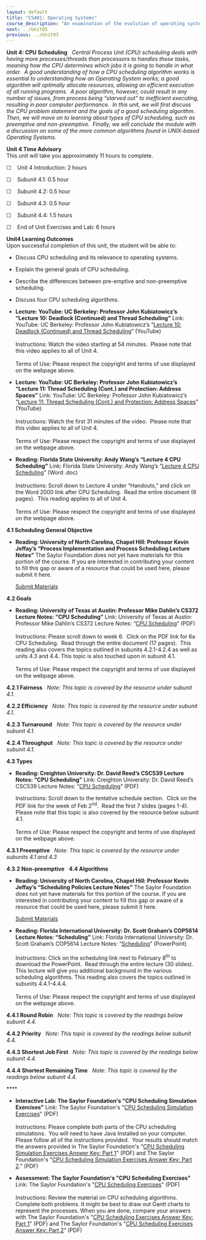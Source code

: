```yaml
---
layout: default
title: "CS401: Operating Systems"
course_description: "An examination of the evolution of operating systems and design, focusing on hardware/software evolution leading to contemporary operating systems, basic operating systems concepts, methods of operating systems design and construction, algorithms for CPU scheduling, memory and general resource allocation, and process coordination and management."
next: ../Unit05
previous: ../Unit03
---
```

**Unit 4: CPU Scheduling** <span id="4"></span> 
**Central Process Unit (CPU) scheduling deals with having more
processes/threads than processors to handles those tasks, meaning how
the CPU determines which jobs it is going to handle in what order.  A
good understanding of how a CPU scheduling algorithm works is essential
to understanding how an Operating System works; a good algorithm will
optimally allocate resources, allowing an efficient execution of all
running programs.  A poor algorithm, however, could result in any number
of issues, from process being “starved out” to inefficient executing,
resulting* *in poor computer performance.  In this unit, we will first
discuss the CPU problem statement and the goals of a good scheduling
algorithm.  Then, we will move on to learning about types of CPU
scheduling, such as preemptive and non-preemptive.  Finally, we will
conclude the module with a discussion on some of the more common
algorithms found in UNIX-based Operating Systems.**

**Unit 4 Time Advisory**  
This unit will take you approximately 11 hours to complete.  
  
 <span dir="LTR">☐    Unit 4 Introduction: 2 hours</span>  
  
 <span dir="LTR">☐    Subunit 4.1: 0.5 hour</span>  
  
 <span dir="LTR">☐    Subunit 4.2: 0.5 hour</span>  
  
 <span dir="LTR">☐    Subunit 4.3: 0.5 hour </span>  
  
 <span dir="LTR">☐    Subunit 4.4: 1.5 hours  
  
 ☐    End of Unit Exercises and Lab: 6 hours </span>

**Unit4 Learning Outcomes**  
Upon successful completion of this unit, the student will be able to:  
  
-   <span dir="LTR">Discuss CPU scheduling and its relevance to
    operating systems.</span>
-   <span dir="LTR">Explain the general goals of CPU scheduling.</span>
-   <span dir="LTR">Describe the differences between pre-emptive and
    non-preemptive scheduling.</span>
-   <span dir="LTR">Discuss four CPU scheduling algorithms.</span>

-   **Lecture: YouTube: UC Berkeley: Professor John Kubiatowicz’s
    “Lecture 10: Deadlock (Continued) and Thread Scheduling”**
    Link: YouTube: UC Berkeley: Professor John Kubiatowicz’s “[Lecture
    10: Deadlock (Continued) and Thread
    Scheduling](http://www.youtube.com/watch?v=fl7BdyJQ814&feature=relmfu)”
    (YouTube)  
        
     Instructions: Watch the video starting at 54 minutes.  Please note
    that this video applies to all of Unit 4.  
        
     Terms of Use: Please respect the copyright and terms of use
    displayed on the webpage above.

-   **Lecture: YouTube: UC Berkeley: Professor John Kubiatowicz’s
    “Lecture 11: Thread Scheduling (Cont.) and Protection: Address
    Spaces”**
    Link: YouTube: UC Berkeley: Professor John Kubiatowicz’s “[Lecture
    11: Thread Scheduling (Cont.) and Protection: Address
    Spaces](http://www.youtube.com/watch?v=XE31pRxnE9Y&feature=relmfu)”
    (YouTube)  
        
     Instructions: Watch the first 31 minutes of the video.  Please note
    that this video applies to all of Unit 4.  
        
     Terms of Use: Please respect the copyright and terms of use
    displayed on the webpage above.

-   **Reading: Florida State University: Andy Wang’s “Lecture 4 CPU
    Scheduling”**
    Link: Florida State University: Andy Wang’s “[Lecture 4 CPU
    Scheduling](http://www.cs.fsu.edu/~awang/courses/cs111/)” (Word
    .doc)  
        
     Instructions: Scroll down to Lecture 4 under “Handouts,” and click
    on the Word 2000 link after CPU Scheduling.  Read the entire
    document (6 pages).  This reading applies to all of Unit 4.  
        
     Terms of Use: Please respect the copyright and terms of use
    displayed on the webpage above.

**4.1 Scheduling General Objective** <span id="4.1"></span> 
-   **Reading: University of North Carolina, Chapel Hill: Professor
    Kevin Jeffay’s “Process Implementation and Process Scheduling
    Lecture Notes”**
    The Saylor Foundation does not yet have materials for this portion
    of the course. If you are interested in contributing your content to
    fill this gap or aware of a resource that could be used here, please
    submit it here.

    [Submit Materials](/contribute/)

**4.2 Goals** <span id="4.2"></span> 
-   **Reading: University of Texas at Austin: Professor Mike Dahlin’s
    CS372 Lecture Notes: “CPU Scheduling”**
    Link: University of Texas at Austin: Professor Mike Dahlin’s CS372
    Lecture Notes: “[CPU
    Scheduling](http://www.cs.utexas.edu/users/dahlin/Classes/UGOS/schedule.html)”
    (PDF)  
        
     Instructions: Please scroll down to week 6.  Click on the PDF link
    for 6a CPU Scheduling.  Read through the entire document (17
    pages).  This reading also covers the topics outlined in subunits
    4.2.1-4.2.4 as well as units 4.3 and 4.4. This topic is also touched
    upon in subunit 4.1.  
        
     Terms of Use: Please respect the copyright and terms of use
    displayed on the webpage above.

**4.2.1 Fairness** <span id="4.2.1"></span> 
*Note: This topic is covered by the resource under subunit 4.1.*

**4.2.2 Efficiency** <span id="4.2.2"></span> 
*Note: This topic is covered by the resource under subunit 4.1.*

**4.2.3 Turnaround** <span id="4.2.3"></span> 
*Note: This topic is covered by the resource under subunit 4.1.*

**4.2.4 Throughput** <span id="4.2.4"></span> 
*Note: This topic is covered by the resource under subunit 4.1.*

**4.3 Types** <span id="4.3"></span> 
-   **Reading: Creighton University: Dr. David Reed’s CSC539 Lecture
    Notes: “CPU Scheduling”**
    Link: Creighton University: Dr. David Reed’s CSC539 Lecture Notes:
    “[CPU Scheduling](http://www.dave-reed.com/csc539.S06/)” (PDF)  
      
     Instructions: Scroll down to the tentative schedule section.  Click
    on the PDF link for the week of Feb 2<sup>nd</sup>.  Read the first
    7 slides (pages 1-4).  Please note that this topic is also covered
    by the resource below subunit 4.1.  
        
     Terms of Use: Please respect the copyright and terms of use
    displayed on the webpage above.

**4.3.1 Preemptive** <span id="4.3.1"></span> 
*Note: This topic is covered by the resource under subunits 4.1 and 4.3*

**4.3.2 Non-preemptive** <span id="4.3.2"></span> 
**4.4 Algorithms** <span id="4.4"></span> 
-   **Reading: University of North Carolina, Chapel Hill: Professor
    Kevin Jeffay’s “Scheduling Policies Lecture Notes”**
    The Saylor Foundation does not yet have materials for this portion
    of the course. If you are interested in contributing your content to
    fill this gap or aware of a resource that could be used here, please
    submit it here.

    [Submit Materials](/contribute/)

-   **Reading: Florida International University: Dr. Scott Graham’s
    COP5614 Lecture Notes: “Scheduling”**
    Link: Florida International University: Dr. Scott Graham’s COP5614
    Lecture Notes:
    “[Scheduling](http://users.cis.fiu.edu/~grahams/COP_5614/)”
    (PowerPoint)  
        
     Instructions: Click on the scheduling link next to February
    8<sup>th</sup> to download the PowerPoint.  Read through the entire
    lecture (30 slides).  This lecture will give you additional
    background in the various scheduling algorithms. This reading also
    covers the topics outlined in subunits 4.4.1-4.4.4.  
        
     Terms of Use: Please respect the copyright and terms of use
    displayed on the webpage above.

**4.4.1 Round Robin** <span id="4.4.1"></span> 
*Note: This topic is covered by the readings below subunit 4.4.*

**4.4.2 Priority** <span id="4.4.2"></span> 
*Note: This topic is covered by the readings below subunit 4.4.*

**4.4.3 Shortest Job First** <span id="4.4.3"></span> 
*Note: This topic is covered by the readings below subunit 4.4.*

**4.4.4 Shortest Remaining Time** <span id="4.4.4"></span> 
*Note: This topic is covered by the readings below subunit 4.4.*

**** <span id="4.5"></span> 
-   **Interactive Lab: The Saylor Foundation's "CPU Scheduling
    Simulation Exercises"**
    Link: The Saylor Foundation's "[CPU Scheduling Simulation
    Exercises](http://www.saylor.org/site/wp-content/uploads/2011/11/CS401-CPU-Scheduling-Simulation-FINAL.pdf)"
    (PDF)  
        
     Instructions: Please complete both parts of the CPU scheduling
    simulations.  You will need to have Java Installed on your computer.
    Please follow all of the instructions provided.  Your results should
    match the answers provided in The Saylor Foundation's "[CPU
    Scheduling Simulation Exercises Answer Key: Part
    1](http://www.saylor.org/site/wp-content/uploads/2011/11/CS401-CPU-Scheduling-Simulation-Part-1-Answers-FINAL.pdf)"
    (PDF) and The Saylor Foundation's "[CPU Scheduling Simulation
    Exercises Answer Key: Part
    2](http://www.saylor.org/site/wp-content/uploads/2011/11/CS401-CPU-Scheduling-Simulation-Part-2-Answers-FINAL.pdf)."
    (PDF)

-   **Assessment: The Saylor Foundation's "CPU Scheduling Exercises"**
    Link: The Saylor Foundation's "[CPU Scheduling
    Exercises](http://www.saylor.org/site/wp-content/uploads/2011/11/CS401-CPU-Scheduling-Exercises-FINAL.pdf)"
    (PDF)  
        
     Instructions: Review the material on CPU scheduling algorithms.
    Complete both problems. It might be best to draw out Gantt charts to
    represent the processes. When you are done, compare your answers
    with The Saylor Foundation's "[CPU Scheduling Exercises Answer Key:
    Part
    1](http://www.saylor.org/site/wp-content/uploads/2011/11/CS401-CPU-Scheduling-Exercise-Problem-1-Solution-FINAL.pdf)"
    (PDF) and The Saylor Foundation's "[CPU Scheduling Exercises Answer
    Key: Part
    2](http://www.saylor.org/site/wp-content/uploads/2011/11/CS401-CPU-Scheduling-Exercise-Problem-2-Solution-FINAL.pdf)”
    (PDF)


